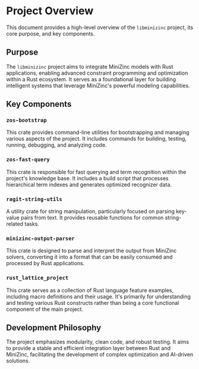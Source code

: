 # Project Overview

This document provides a high-level overview of the `libminizinc` project, its core purpose, and key components.

## Purpose

The `libminizinc` project aims to integrate MiniZinc models with Rust applications, enabling advanced constraint programming and optimization within a Rust ecosystem. It serves as a foundational layer for building intelligent systems that leverage MiniZinc's powerful modeling capabilities.

## Key Components

### `zos-bootstrap`

This crate provides command-line utilities for bootstrapping and managing various aspects of the project. It includes commands for building, testing, running, debugging, and analyzing code.

### `zos-fast-query`

This crate is responsible for fast querying and term recognition within the project's knowledge base. It includes a build script that processes hierarchical term indexes and generates optimized recognizer data.

### `ragit-string-utils`

A utility crate for string manipulation, particularly focused on parsing key-value pairs from text. It provides reusable functions for common string-related tasks.

### `minizinc-output-parser`

This crate is designed to parse and interpret the output from MiniZinc solvers, converting it into a format that can be easily consumed and processed by Rust applications.

### `rust_lattice_project`

This crate serves as a collection of Rust language feature examples, including macro definitions and their usage. It's primarily for understanding and testing various Rust constructs rather than being a core functional component of the main project.

## Development Philosophy

The project emphasizes modularity, clean code, and robust testing. It aims to provide a stable and efficient integration layer between Rust and MiniZinc, facilitating the development of complex optimization and AI-driven solutions.
